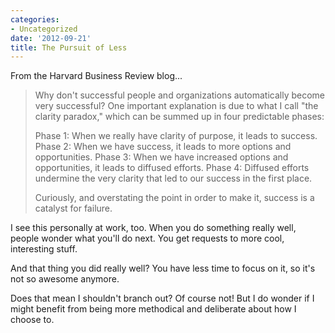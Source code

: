 ```yaml
---
categories:
- Uncategorized
date: '2012-09-21'
title: The Pursuit of Less
---
```


From the Harvard Business Review blog...

<blockquote>Why don't successful people and organizations automatically become very successful? One important explanation is due to what I call "the clarity paradox," which can be summed up in four predictable phases:

Phase 1: When we really have clarity of purpose, it leads to success.
Phase 2: When we have success, it leads to more options and opportunities.
Phase 3: When we have increased options and opportunities, it leads to diffused efforts.
Phase 4: Diffused efforts undermine the very clarity that led to our success in the first place.

Curiously, and overstating the point in order to make it, success is a catalyst for failure.</blockquote>

I see this personally at work, too. When you do something really well, people wonder what you'll do next. You get requests to more cool, interesting stuff.

And that thing you did really well? You have less time to focus on it, so it's not so awesome anymore.

Does that mean I shouldn't branch out? Of course not! But I do wonder if I might benefit from being more methodical and deliberate about how I choose to.